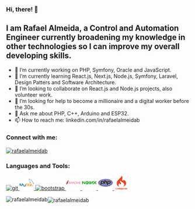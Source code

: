 ### Hi, there! 👋

<!--
**rafaelalmeidab/rafaelalmeidab** is a ✨ _special_ ✨ repository because its `README.md` (this file) appears on your GitHub profile.

Here are some ideas to get you started:

- 🔭 I’m currently working on ...
- 🌱 I’m currently learning ...
- 👯 I’m looking to collaborate on ...
- 🤔 I’m looking for help with ...
- 💬 Ask me about ...
- 📫 How to reach me: ...
- 😄 Pronouns: ...
- ⚡ Fun fact: ...

-->
<h2>I am Rafael Almeida, a Control and Automation Engineer currently broadening my knowledge in other technologies so I can improve my overall developing skills.</h2>


- 🔭 I’m currently working on PHP, Symfony, Oracle and JavaScript.
- 🌱 I’m currently learning React.js, Next.js, Node.js, Symfony, Laravel, Design Patters and Software Architecture.
- 👯 I’m looking to collaborate on React.js and Node.js projects, also volunteer work.
- 🤔 I’m looking for help to become a millionaire and a digital worker before the 30s.
- 💬 Ask me about PHP, C++, Arduino and ESP32.
- 📫 How to reach me: linkedin.com/in/rafaelalmeidab
<!-- - 😄 Pronouns: ... -->
<!-- - ⚡ Fun fact: ... -->


<h3 align="left">Connect with me:</h3>
<p align="left">
<a href="https://www.linkedin.com/in/rafaelalmeidab" target="blank"><img align="center" src="https://raw.githubusercontent.com/rahuldkjain/github-profile-readme-generator/master/src/images/icons/Social/linked-in-alt.svg" alt="rafaelalmeidab" height="30" width="40" /></a>
</p>
  
<h3 align="left">Languages and Tools:</h3>
<p align="left"> 
	<!-- <a href="https://www.figma.com/" target="_blank" rel="noreferrer">
		<img src="https://www.vectorlogo.zone/logos/figma/figma-icon.svg" alt="figma" width="40" height="40" />
	</a> 
	<a href="https://firebase.google.com/" target="_blank" rel="noreferrer">
		<img src="https://www.vectorlogo.zone/logos/firebase/firebase-icon.svg" alt="firebase" width="40" height="40" />
	</a>  -->
	<a href="https://git-scm.com/" target="_blank" rel="noreferrer">
		<img src="https://www.vectorlogo.zone/logos/git-scm/git-scm-icon.svg" alt="git" width="40" height="40" /> 
	</a>
	<!-- <a href="https://heroku.com" target="_blank" rel="noreferrer">
		<img src="https://www.vectorlogo.zone/logos/heroku/heroku-icon.svg" alt="heroku" width="40" height="40" /> 
	</a> -->
	<a href="https://www.mysql.com/" target="_blank" rel="noreferrer">
		<img src="https://raw.githubusercontent.com/devicons/devicon/master/icons/mysql/mysql-original-wordmark.svg" alt="mysql" width="40" height="40" /> 
	</a>
	<!-- <a href="https://www.postgresql.org" target="_blank" rel="noreferrer"> 
		<img src="https://raw.githubusercontent.com/devicons/devicon/master/icons/postgresql/postgresql-original-wordmark.svg" alt="postgresql" width="40" height="40" /> 
	</a> -->
	<!-- <a href="https://postman.com" target="_blank" rel="noreferrer"> 
		<img src="https://www.vectorlogo.zone/logos/getpostman/getpostman-icon.svg" alt="postman" width="40" height="40" /> 
	</a> -->
	<a href="https://getbootstrap.com/" target="_blank" rel="noreferrer">
		<img src="https://raw.githubusercontent.com/jmnote/z-icons/master/svg/bootstrap.svg" alt="bootstrap" width="40" height="40" /> 
	</a>
	<!-- <a href="https://www.ecma-international.org/" target="_blank" rel="noreferrer">
		<img src="https://raw.githubusercontent.com/jmnote/z-icons/master/svg/javascript.svg" alt="javascript" width="40" height="40" /> 
	</a> -->
	<a href="https://www.apache.org/" target="_blank" rel="noreferrer"> 
		<img src="https://raw.githubusercontent.com/devicons/devicon/master/icons/apache/apache-original-wordmark.svg" alt="apache" width="40" height="40" /> 
	</a>
  <a href="https://www.nginx.com/" target="_blank" rel="noreferrer"> 
		<img src="https://raw.githubusercontent.com/devicons/devicon/master/icons/nginx/nginx-original.svg" alt="nginx" width="40" height="40" /> 
	</a>
  <a href="https://www.php.net/" target="_blank" rel="noreferrer"> 
		<img src="https://raw.githubusercontent.com/devicons/devicon/master/icons/php/php-original.svg" alt="PHP" width="40" height="40" /> 
	</a>
  <a href="https://codeigniter.com/" target="_blank" rel="noreferrer"> 
		<img src="https://raw.githubusercontent.com/devicons/devicon/master/icons/codeigniter/codeigniter-plain-wordmark.svg" alt="CodeIgniter" width="40" height="40" /> 
	</a>
  <!-- <a href="https://cakephp.org/" target="_blank" rel="noreferrer"> 
		<img src="https://raw.githubusercontent.com/devicons/devicon/master/icons/cakephp/cakephp-original.svg" alt="cakePHP" width="40" height="40" /> 
	</a> -->
</p>

<img align="left" src="https://github-readme-stats.vercel.app/api/top-langs?username=rafaelalmeidab&show_icons=true&locale=en&layout=compact&theme=tokyonight" alt="rafaelalmeidab" />
<img align="center" height="165" src="https://github-readme-stats.vercel.app/api?username=rafaelalmeidab&show_icons=true&locale=en&theme=tokyonight" alt="rafaelalmeidab" />
